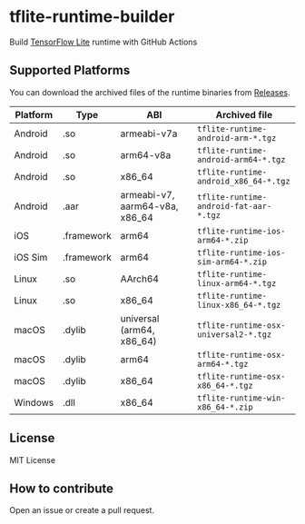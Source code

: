 # tflite-runtime-builder

Build [TensorFlow Lite](https://www.tensorflow.org/lite) runtime with GitHub Actions

## Supported Platforms

You can download the archived files of the runtime binaries from [Releases](https://github.com/DeNA/tflite-runtime-builder/releases).

| Platform | Type   | ABI         |  Archived file         |
|----------|--------|-------------|---------------------------------------|
| Android  | .so    | armeabi-v7a | `tflite-runtime-android-arm-*.tgz`    |
| Android  | .so    | arm64-v8a   | `tflite-runtime-android-arm64-*.tgz`  |
| Android  | .so    | x86_64      | `tflite-runtime-android_x86_64-*.tgz` |
| Android  | .aar   | armeabi-v7, aarm64-v8a, x86_64 | `tflite-runtime-android-fat-aar-*.tgz` |
| iOS      | .framework | arm64   | `tflite-runtime-ios-arm64-*.zip`      |
| iOS Sim  | .framework | arm64   | `tflite-runtime-ios-sim-arm64-*.zip`  |
| Linux    | .so    | AArch64     | `tflite-runtime-linux-arm64-*.tgz`    |
| Linux    | .so    | x86_64      | `tflite-runtime-linux-x86_64-*.tgz`   |
| macOS    | .dylib | universal (arm64, x86_64) | `tflite-runtime-osx-universal2-*.tgz` |
| macOS    | .dylib | arm64       | `tflite-runtime-osx-arm64-*.tgz`      |
| macOS    | .dylib | x86_64      | `tflite-runtime-osx-x86_64-*.tgz`     |
| Windows  | .dll   | x86_64      | `tflite-runtime-win-x86_64-*.zip`     |

## License

MIT License

## How to contribute

Open an issue or create a pull request.
